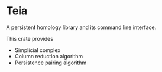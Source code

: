 # Teia

A persistent homology library and its command line interface.

This crate provides

- Simplicial complex
- Column reduction algorithm
- Persistence pairing algorithm
